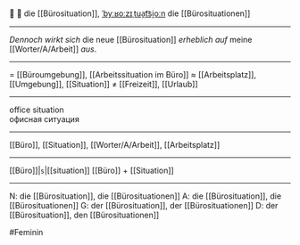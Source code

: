 🏢 🔴 die [[Bürosituation]], [ˈbyːʁoːzɪˌtua̯t͡si̯oːn](https://youglish.com/pronounce/Bürosituation/german)
die [[Bürosituationen]]

---
*Dennoch* *wirkt sich* die neue [[Bürosituation]] *erheblich auf* meine [[Worter/A/Arbeit]] *aus*.

---
= [[Büroumgebung]], [[Arbeitssituation im Büro]]
≈ [[Arbeitsplatz]], [[Umgebung]], [[Situation]]
≠ [[Freizeit]], [[Urlaub]]

---
office situation  
офисная ситуация

---
[[Büro]], [[Situation]], [[Worter/A/Arbeit]], [[Arbeitsplatz]]

---
[[Büro]]|`s`|[[situation]]
[[Büro]] + [[Situation]]


---
N: die [[Bürosituation]], die [[Bürosituationen]]
A: die [[Bürosituation]], die [[Bürosituationen]]
G: der [[Bürosituation]], der [[Bürosituationen]]
D: der [[Bürosituation]], den [[Bürosituationen]]

#Feminin 
